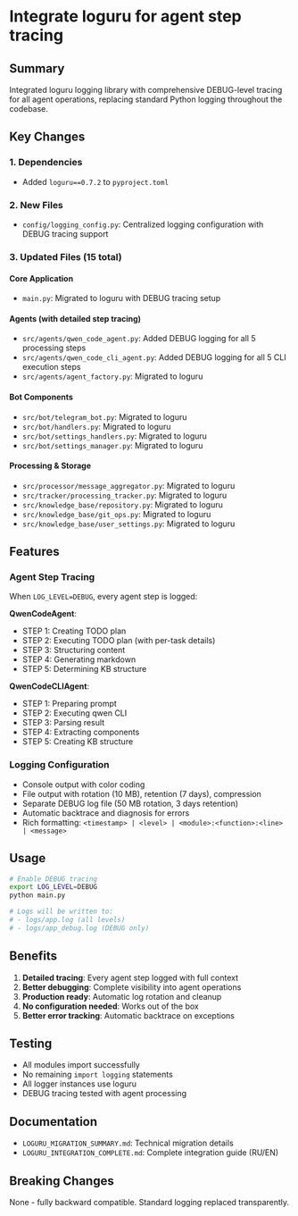 # Integrate loguru for agent step tracing

## Summary
Integrated loguru logging library with comprehensive DEBUG-level tracing for all agent operations, replacing standard Python logging throughout the codebase.

## Key Changes

### 1. Dependencies
- Added `loguru==0.7.2` to `pyproject.toml`

### 2. New Files
- `config/logging_config.py`: Centralized logging configuration with DEBUG tracing support

### 3. Updated Files (15 total)

#### Core Application
- `main.py`: Migrated to loguru with DEBUG tracing setup

#### Agents (with detailed step tracing)
- `src/agents/qwen_code_agent.py`: Added DEBUG logging for all 5 processing steps
- `src/agents/qwen_code_cli_agent.py`: Added DEBUG logging for all 5 CLI execution steps
- `src/agents/agent_factory.py`: Migrated to loguru

#### Bot Components
- `src/bot/telegram_bot.py`: Migrated to loguru
- `src/bot/handlers.py`: Migrated to loguru
- `src/bot/settings_handlers.py`: Migrated to loguru
- `src/bot/settings_manager.py`: Migrated to loguru

#### Processing & Storage
- `src/processor/message_aggregator.py`: Migrated to loguru
- `src/tracker/processing_tracker.py`: Migrated to loguru
- `src/knowledge_base/repository.py`: Migrated to loguru
- `src/knowledge_base/git_ops.py`: Migrated to loguru
- `src/knowledge_base/user_settings.py`: Migrated to loguru

## Features

### Agent Step Tracing
When `LOG_LEVEL=DEBUG`, every agent step is logged:

**QwenCodeAgent**:
- STEP 1: Creating TODO plan
- STEP 2: Executing TODO plan (with per-task details)
- STEP 3: Structuring content
- STEP 4: Generating markdown
- STEP 5: Determining KB structure

**QwenCodeCLIAgent**:
- STEP 1: Preparing prompt
- STEP 2: Executing qwen CLI
- STEP 3: Parsing result
- STEP 4: Extracting components
- STEP 5: Creating KB structure

### Logging Configuration
- Console output with color coding
- File output with rotation (10 MB), retention (7 days), compression
- Separate DEBUG log file (50 MB rotation, 3 days retention)
- Automatic backtrace and diagnosis for errors
- Rich formatting: `<timestamp> | <level> | <module>:<function>:<line> | <message>`

## Usage

```bash
# Enable DEBUG tracing
export LOG_LEVEL=DEBUG
python main.py

# Logs will be written to:
# - logs/app.log (all levels)
# - logs/app_debug.log (DEBUG only)
```

## Benefits
1. **Detailed tracing**: Every agent step logged with full context
2. **Better debugging**: Complete visibility into agent operations
3. **Production ready**: Automatic log rotation and cleanup
4. **No configuration needed**: Works out of the box
5. **Better error tracking**: Automatic backtrace on exceptions

## Testing
- All modules import successfully
- No remaining `import logging` statements
- All logger instances use loguru
- DEBUG tracing tested with agent processing

## Documentation
- `LOGURU_MIGRATION_SUMMARY.md`: Technical migration details
- `LOGURU_INTEGRATION_COMPLETE.md`: Complete integration guide (RU/EN)

## Breaking Changes
None - fully backward compatible. Standard logging replaced transparently.
